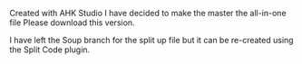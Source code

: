 Created with AHK Studio
I have decided to make the master the all-in-one file
Please download this version.

I have left the Soup branch for the split up file but it can be re-created using the Split Code plugin.
